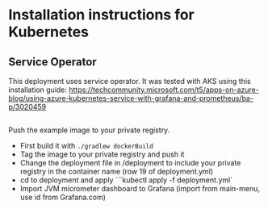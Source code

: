 # Installation instructions for Kubernetes

## Service Operator

This deployment uses service operator. It was tested with AKS using this installation guide: https://techcommunity.microsoft.com/t5/apps-on-azure-blog/using-azure-kubernetes-service-with-grafana-and-prometheus/ba-p/3020459

## 

Push the example image to your private registry.
- First build it with ```./gradlew dockerBuild ```
- Tag the image to  your private registry and push it
- Change the deployment file in /deployment to include your private registry in the container name (row 19 of deployment.yml)
- cd to deployment and apply ```kubectl apply -f deployment.yml`
- Import JVM micrometer dashboard to Grafana (import from main-menu, use id from Grafana.com)